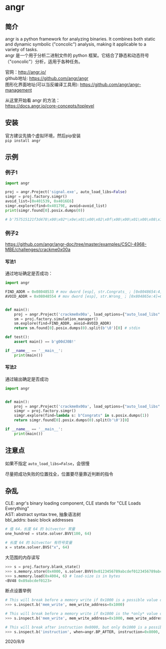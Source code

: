 # angr

## 简介
angr is a python framework for analyzing binaries. It combines both static and dynamic symbolic ("concolic") analysis, making it applicable to a variety of tasks.  
angr 是一个用于分析二进制文件的 python 框架。它结合了静态和动态符号（"concolic"）分析，适用于各种任务。  

官网：http://angr.io/  
github地址: https://github.com/angr/angr  
图形化界面地址(可以当反编译工具用): https://github.com/angr/angr-management  

从这里开始看 angr 的方法：  
https://docs.angr.io/core-concepts/toplevel  


## 安装
官方建议先搞个虚拟环境，然后pip安装  
`pip install angr`  


## 示例

### 例子1
```python
import angr

proj = angr.Project('signal.exe', auto_load_libs=False)
simgr = proj.factory.simgr()
avoid_list=[0x401539, 0x4016E6]
simgr.explore(find=0x40179E, avoid=avoid_list)
print(simgr.found[0].posix.dumps(0))

# b'757515121f3d478\x00\x02*\x0e\x01\x00\x02\x0f\x00\x00\x01\x00\x08\x19\x08\x02\x02\x19\x00\x00\x02\x08\x00\x02\x02\x00\x1b\x00\x00\x00\x00\x01\x1a)\x0e\x01\x02\x08)\x0eJ\x1a\x00\x1a\x0e'
```

### 例子2
https://github.com/angr/angr-doc/tree/master/examples/CSCI-4968-MBE/challenges/crackme0x00a  

#### 写法1
通过地址确定是否成功：  
```python
import angr

FIND_ADDR = 0x08048533 # mov dword [esp], str.Congrats_ ; [0x8048654:4]=0x676e6f43 LEA str.Congrats_ ; "Congrats!" @ 0x8048654
AVOID_ADDR = 0x08048554 # mov dword [esp], str.Wrong_ ; [0x804865e:4]=0x6e6f7257 LEA str.Wrong_ ; "Wrong!" @ 0x804865e


def main():
	proj = angr.Project('crackme0x00a', load_options={"auto_load_libs": False})
	sm = proj.factory.simulation_manager()
	sm.explore(find=FIND_ADDR, avoid=AVOID_ADDR)
	return sm.found[0].posix.dumps(0).split(b'\0')[0] # stdin

def test():
	assert main() == b'g00dJ0B!'

if __name__ == '__main__':
	print(main())
```

#### 写法2
通过输出确定是否成功  
```python
import angr


def main():
	proj = angr.Project('crackme0x00a', load_options={"auto_load_libs": False})
	simgr = proj.factory.simgr()
	simgr.explore(find=lambda s: b"Congrats" in s.posix.dumps(1))
	return simgr.found[0].posix.dumps(0).split(b'\0')[0]

if __name__ == '__main__':
	print(main())

```


## 注意点
如果不指定 `auto_load_libs=False`，会很慢  

尽量把成功失败的位置找全，位置要尽量靠近判断的指令  


## 杂乱
CLE: angr's binary loading component, CLE stands for "CLE Loads Everything"  
AST: abstract syntax tree, 抽象语法树  
bbl_addrs:  basic block addresses  

```python
# 值 64，长度 64 的 bitvector 常量
one_hundred = state.solver.BVV(100, 64)

# 长度 64 的 bitvector 有符号变量
x = state.solver.BVS("x", 64)
```

大范围的内存读写  
```python
>>> s = proj.factory.blank_state()
>>> s.memory.store(0x4000, s.solver.BVV(0x0123456789abcdef0123456789abcdef, 128))
>>> s.memory.load(0x4004, 6) # load-size is in bytes
<BV48 0x89abcdef0123>
```

断点设置举例  
```python
# This will break before a memory write if 0x1000 is a possible value of its target expression
>>> s.inspect.b('mem_write', mem_write_address=0x1000)

# This will break before a memory write if 0x1000 is the *only* value of its target expression
>>> s.inspect.b('mem_write', mem_write_address=0x1000, mem_write_address_unique=True)

# This will break after instruction 0x8000, but only 0x1000 is a possible value of the last expression that was read from memory
>>> s.inspect.b('instruction', when=angr.BP_AFTER, instruction=0x8000, mem_read_expr=0x1000)
```


2020/8/9  
